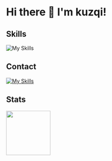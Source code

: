 # Hi there 👋 I'm kuzqi!

## Skills
![My Skills](https://skillicons.dev/icons?i=java,cs,mysql,eclipse,vscode,rider,unity)

## Contact
[![My Skills](https://skillicons.dev/icons?i=discord)](https://discord.gg/NJzk4x2TWp)

## Stats
<img height="120em" src="https://github-readme-stats.vercel.app/api/top-langs/?username=kuzqi&layout=compact&langs_count=3"/>
